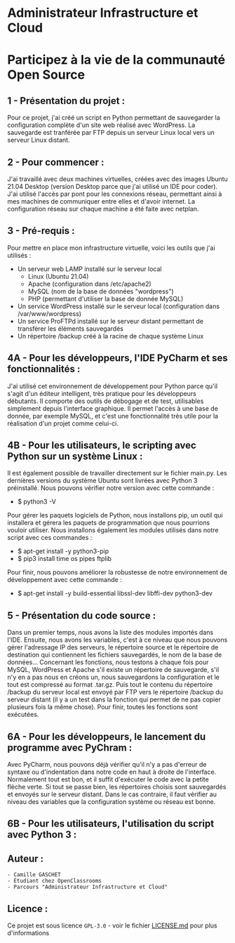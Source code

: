 # Administrateur Infrastructure et Cloud

# Participez à la vie de la communauté Open Source

## 1 - Présentation du projet :

Pour ce projet, j'ai créé un script en Python permettant de sauvegarder la configuration complète d'un site web réalisé avec WordPress.
La sauvegarde est tranférée par FTP depuis un serveur Linux local vers un serveur Linux distant.

## 2 - Pour commencer :

J'ai travaillé avec deux machines virtuelles, créées avec des images Ubuntu 21.04 Desktop (version Desktop parce que j'ai utilisé un IDE pour coder).
J'ai utilisé l'accès par pont pour les connexions réseau, permettant ainsi à mes machines de communiquer entre elles et d'avoir internet.
La configuration réseau sur chaque machine a été faite avec netplan.

## 3 - Pré-requis :

Pour mettre en place mon infrastructure virtuelle, voici les outils que j'ai utilisés :

- Un serveur web LAMP installé sur le serveur local
    - Linux (Ubuntu 21.04)
    - Apache (configuration dans /etc/apache2)
    - MySQL (nom de la base de données "wordpress")
    - PHP (permettant d'utiliser la base de donnée MySQL)
- Un service WordPress installé sur le serveur local (configuration dans /var/www/wordpress)
- Un service ProFTPd installé sur le serveur distant permettant de transférer les éléments sauvegardés
- Un répertoire /backup créé à la racine de chaque système Linux

## 4A - Pour les développeurs, l'IDE PyCharm et ses fonctionnalités :

J'ai utilisé cet environnement de développement pour Python parce qu'il s'agit d'un éditeur intelligent, très pratique pour les développeurs débutants.
Il comporte des outils de débogage et de test, utilisables simplement depuis l'interface graphique.
Il permet l'accès à une base de donnée, par exemple MySQL, et c'est une fonctionnalité très utile pour la réalisation d'un projet comme celui-ci.

## 4B - Pour les utilisateurs, le scripting avec Python sur un système Linux :

Il est également possible de travailler directement sur le fichier main.py. Les dernières versions du système Ubuntu sont livrées avec Python 3 préinstallé.
Nous pouvons vérifier notre version avec cette commande :

- $ python3 -V

Pour gérer les paquets logiciels de Python, nous installons pip, un outil qui installera et gérera les paquets de programmation que nous pourrions vouloir utiliser.
Nous installons également les modules utilisés dans notre script avec ces commandes :

- $ apt-get install -y python3-pip
- $ pip3 install time os pipes ftplib

Pour finir, nous pouvons améliorer la robustesse de notre environnement de développement avec cette commande :

- $ apt-get install -y build-essential libssl-dev libffi-dev python3-dev

## 5 - Présentation du code source :

Dans un premier temps, nous avons la liste des modules importés dans l'IDE. Ensuite, nous avons les variables, c'est à ce niveau que nous pouvons gérer
l'adressage IP des serveurs, le répertoire source et le répertoire de destination qui contiennent les fichiers sauvegardés, le nom de la base de données...
Concernant les fonctions, nous testons à chaque fois pour MySQL, WordPress et Apache s'il existe un répertoire de sauvegarde, s'il n'y en a pas nous en
créons un, nous sauvegardons la configuration et le tout est compressé au format .tar.gz. Puis tout le contenu du répertoire /backup du serveur local est
envoyé par FTP vers le répertoire /backup du serveur distant (il y a un test dans la fonction qui permet de ne pas copier plusieurs fois la même chose).
Pour finir, toutes les fonctions sont exécutées.

## 6A - Pour les développeurs, le lancement du programme avec PyChram :

Avec PyCharm, nous pouvons déjà vérifier qu'il n'y a pas d'erreur de syntaxe ou d'indentation dans notre code en haut à droite de l'interface. Normalement
tout est bon, et il suffit d'exécuter le code avec la petite flèche verte. Si tout se passe bien, les répertoires choisis sont sauvegardés et envoyés
sur le serveur distant. Dans le cas contraire, il faut vérifier au niveau des variables que la configuration système ou réseau est bonne.

## 6B - Pour les utilisateurs, l'utilisation du script avec Python 3 :



## Auteur :

    - Camille GASCHET
    - Étudiant chez OpenClassrooms
    - Parcours "Administrateur Infrastructure et Cloud"

## Licence :

Ce projet est sous licence ``GPL-3.0`` - voir le fichier [LICENSE.md](LICENSE.md) pour plus d'informations
